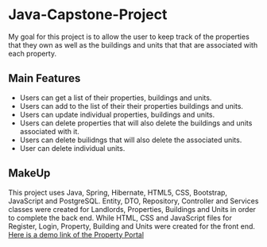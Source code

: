 # Java-Capstone-Project

My goal for this project is to allow the user to keep track of the properties that they own as well as the buildings and units that that are associated with each property.

## Main Features
* Users can get a list of their properties, buildings and units.
* Users can add to the list of their their properties buildings and units.
* Users can update individual properties, buildings and units.
* Users can delete properties that will also delete the buildings and units associated with it.
* Users can delete builidngs that will also delete the associated units.
* User can delete individual units.

## MakeUp
This project uses Java, Spring, Hibernate, HTML5, CSS, Bootstrap, JavaScript and PostgreSQL. Entity, DTO, Repository, Controller and Services classes were created for Landlords, Properties, Buildings and Units in order to complete the back end. While HTML, CSS and JavaScript files for Register, Login, Property, Building and Units were created for the front end.
[Here is a demo link of the Property Portal](https://youtu.be/VdTFwFF-Mds)
